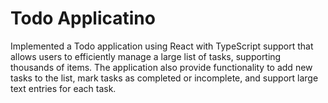 # Todo Applicatino

Implemented a Todo application using React with TypeScript support that allows users to efficiently manage a large list of tasks, supporting thousands of items. The application also provide functionality to add new tasks to the list, mark tasks as completed or incomplete, and support large text entries for each task.
